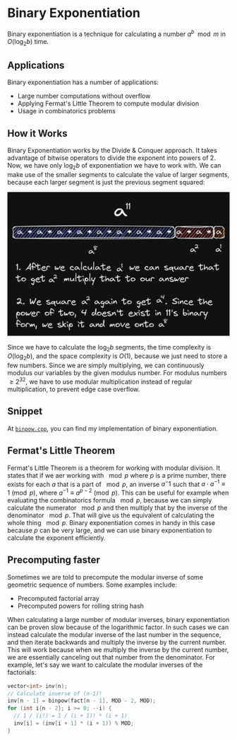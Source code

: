 # Binary Exponentiation

Binary exponentiation is a technique for calculating a number $a^b\mod{m}$ in $O(\log_2{b})$ time.

## Applications

Binary exponentiation has a number of applications:

- Large number computations without overflow
- Applying Fermat's Little Theorem to compute modular division
- Usage in combinatorics problems

## How it Works

Binary Exponentiation works by the Divide & Conquer approach. It takes advantage of bitwise operators to divide the exponent into powers of 2. Now, we have only $\log_2{b}$ of exponentiation we have to work with. We can make use of the smaller segments to calculate the value of larger segments, because each larger segment is just the previous segment squared:

![Explanation](explanation.png)

Since we have to calculate the $\log_2{b}$ segments, the time complexity is $O(\log_2{b})$, and the space complexity is $O(1)$, because we just need to store a few numbers. Since we are simply multiplying, we can continuously modulus our variables by the given modulus number. For modulus numbers $\ge2^32$, we have to use modular multiplication instead of regular multiplication, to prevent edge case overflow.

## Snippet

At [`binpow.cpp`](./binpow.cpp), you can find my implementation of binary exponentiation.

## Fermat's Little Theorem

Fermat's Little Theorem is a theorem for working with modular division. It states that if we aer working with $\mod p$ where $p$ is a prime number, there exists for each $a$ that is a part of $\mod p$, an inverse $a^-1$ such that $a\cdot a^{-1}\equiv 1\pmod{p}$, where $a^{-1}\equiv a^{p-2}\pmod{p}$. This can be useful for example when evaluating the combinatorics formula $\mod p$, because we can simply calculate the numerator $\mod p$ and then multiply that by the inverse of the denominator $\mod p$. That will give us the equivalent of calculating the whole thing $\mod p$. Binary exponentiation comes in handy in this case because $p$ can be very large, and we can use binary exponentiation to calculate the exponent efficiently.

## Precomputing faster

Sometimes we are told to precompute the modular inverse of some geometric sequence of numbers. Some examples include:

- Precomputed factorial array
- Precomputed powers for rolling string hash

When calculating a large number of modular inverses, binary exponentiation can be proven slow because of the logarithmic factor. In such cases we can instead calculate the modular inverse of the last number in the sequence, and then iterate backwards and multiply the inverse by the current number. This will work because when we multiply the inverse by the current number, we are essentially canceling out that number from the denominator. For example, let's say we want to calculate the modular inverses of the factorials:

```cpp
vector<int> inv(n);
// Calculate inverse of (n-1)!
inv[n - 1] = binpow(fact[n - 1], MOD - 2, MOD);
for (int i{n - 2}; i >= 0; --i) {
  // 1 / (i!) = 1 / (i + 1)! * (i + 1)
  inv[i] = (inv[i + 1] * (i + 1)) % MOD;
}
```
